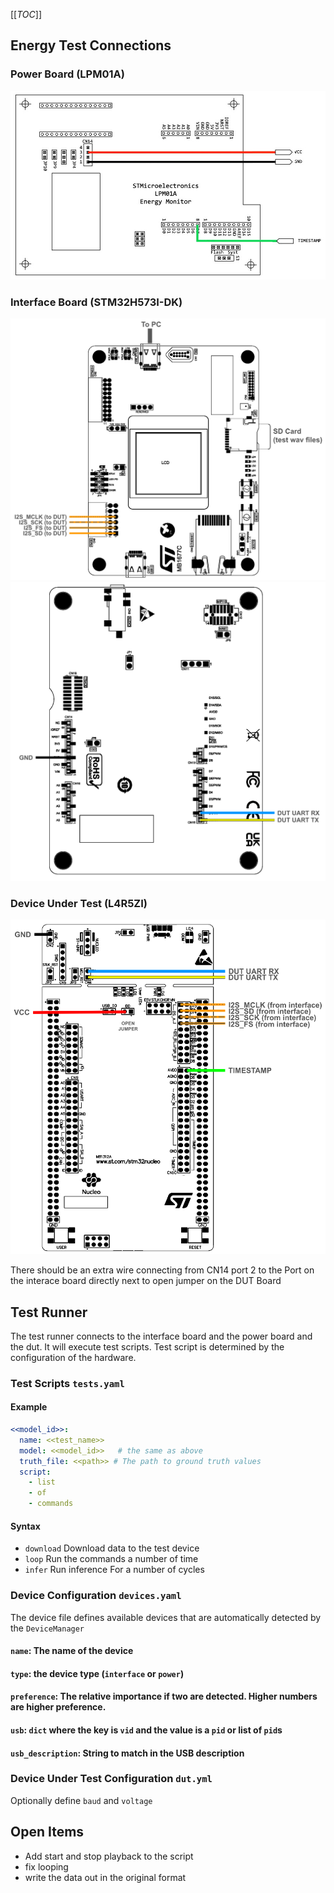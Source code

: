 [[_TOC_]]

## Energy Test Connections

### Power Board (LPM01A)
![LPM01A Wiring](img/LPM01A.jpg)
### Interface Board (STM32H573I-DK)
![STM32H573I-DK Top Wiring](img/STM32H573I-DK-Top.png)
![STM32H573I-DK Bottom Wiring](img/STM32H573I-DK-Bottom.png)
### Device Under Test (L4R5ZI)
![DUT Wiring](img/L4R5ZI.png)

There should be an extra wire connecting from CN14 port 2 to the Port on the interace board directly next to open jumper on the DUT Board


## Test Runner
The test runner connects to the interface board and the power board and the dut.  It will execute test scripts.
Test script is determined by the configuration of the hardware.

### Test Scripts `tests.yaml`
#### Example
```yaml
<<model_id>>:
  name: <<test_name>>
  model: <<model_id>>   # the same as above
  truth_file: <<path>> # The path to ground truth values
  script:
    - list
    - of
    - commands
```

#### Syntax

- `download` Download data to the test device
- `loop` Run the commands a number of time
- `infer` Run inference For a number of cycles

### Device Configuration `devices.yaml`
The device file defines available devices that are automatically detected by the `DeviceManager`

#### `name`: The name of the device
#### `type`: the device type (`interface` or `power`)
#### `preference`: The relative importance if two are detected.  Higher numbers are higher preference.
#### `usb`: `dict` where the key is `vid` and the value is a `pid` or list of `pid`s
#### `usb_description`: String to match in the USB description

### Device Under Test Configuration `dut.yml`
Optionally define `baud` and `voltage`

## Open Items
- Add start and stop playback to the script
- fix looping
- write the data out in the original format
